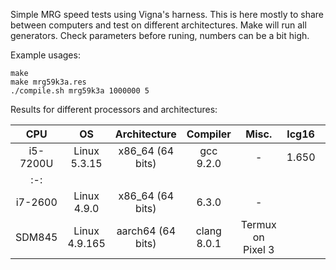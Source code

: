Simple MRG speed tests using Vigna's harness. This is here mostly to share
between computers and test on different architectures. Make will run all
generators. Check parameters before runing, numbers can be a bit high.

Example usages:
```
make
make mrg59k3a.res
./compile.sh mrg59k3a 1000000 5
```

Results for different processors and architectures:

| CPU | OS | Architecture | Compiler | Misc. | lcg16 | mrg16_1 | mrg16_2 | mrg16_3 | mrg8 | mrg59k3a | mrg59p2a | mrg59p2b | mrg59p3c |
|:---:|:--:|:------------:|:--------:|:-----:|:-----:|:-------:|:-------:|:-------:|:----:|:--------:|:--------:|:--------:|:--------:|
| i5-7200U | Linux 5.3.15 | x86_64 (64 bits) | gcc 9.2.0 | - | 1.650 | 12.827 | 6.980 | 9.900 | 6.123 | 10.495 | 11.694 | 14.286 | 16.553 |
|:-:|
| i7-2600 | Linux 4.9.0 | x86_64 (64 bits) | 6.3.0 | - |
| SDM845| Linux 4.9.165 | aarch64 (64 bits) | clang 8.0.1 | Termux on Pixel 3 |
